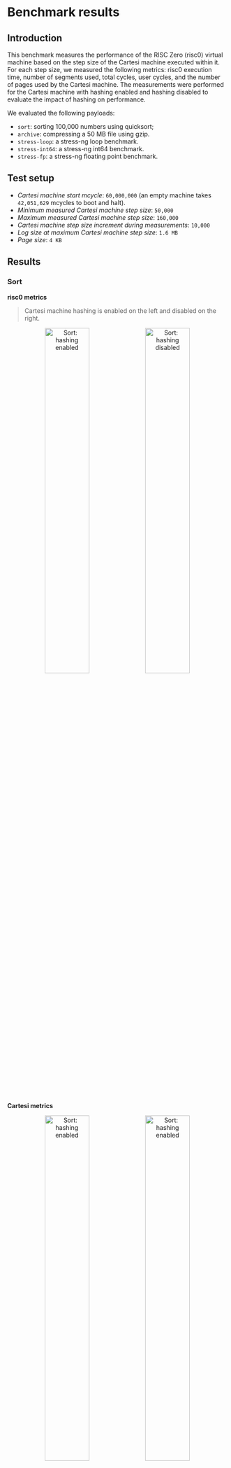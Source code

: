 # Benchmark results

## Introduction

This benchmark measures the performance of the RISC Zero (risc0) virtual machine based on the step size of the Cartesi machine executed within it. For each step size, we measured the following metrics: risc0 execution time, number of segments used, total cycles, user cycles, and the number of pages used by the Cartesi machine. The measurements were performed for the Cartesi machine with hashing enabled and hashing disabled to evaluate the impact of hashing on performance.

We evaluated the following payloads:
- `sort`: sorting 100,000 numbers using quicksort;
- `archive`: compressing a 50 MB file using gzip.
- `stress-loop`: a stress-ng loop benchmark.
- `stress-int64`: a stress-ng int64 benchmark.
- `stress-fp`: a stress-ng floating point benchmark.

## Test setup

- *Cartesi machine start mcycle*: `60,000,000` (an empty machine takes `42,051,629` mcycles to boot and halt).
- *Minimum measured Cartesi machine step size*: `50,000`
- *Maximum measured Cartesi machine step size*: `160,000`
- *Cartesi machine step size increment during measurements*: `10,000`
- *Log size at maximum Cartesi machine step size*: `1.6 MB`
- *Page size*: `4 KB`

## Results

### Sort

**risc0 metrics**

> Cartesi machine hashing is enabled on the left and disabled on the right.

<p align="center">
  <img src="sort_combined.png" alt="Sort: hashing enabled" width="45%">
  <img src="sort_nohash.png" alt="Sort: hashing disabled" width="45%">
</p>

**Cartesi metrics**

<p align="center">
  <img src="sort_pages_combined.png" alt="Sort: hashing enabled" width="45%">
  <img src="sort_touches_combined.png" alt="Sort: hashing enabled" width="45%">
</p>

<img src="sort_memory_combined.png" alt="Sort: hashing enabled">
<img src="sort_tlb_combined.png" alt="Sort: hashing enabled">

<p align="center">
  <img src="sort_bytes_reads_nohash.png" alt="Sort: hashing disabled" width="45%">
  <img src="sort_bytes_writes_nohash.png" alt="Sort: hashing disabled" width="45%">
</p>
<img src="sort_bytes_unified_nohash.png" alt="Sort: hashing disabled">

### Archive

**risc0 metrics**

> Cartesi machine hashing is enabled on the left and disabled on the right.

<p align="center">
  <img src="archive_combined.png" alt="Archive: hashing enabled" width="45%">
  <img src="archive_nohash.png" alt="Archive: hashing disabled" width="45%">
</p>

**Cartesi metrics**

<p align="center">
  <img src="archive_pages_combined.png" alt="Archive: hashing enabled" width="45%">
  <img src="archive_touches_combined.png" alt="Archive: hashing enabled" width="45%">
</p>

<img src="archive_memory_combined.png" alt="Archive: hashing enabled">
<img src="archive_tlb_combined.png" alt="Archive: hashing enabled">

<p align="center">
  <img src="archive_bytes_reads_nohash.png" alt="Archive: hashing disabled" width="45%">
  <img src="archive_bytes_writes_nohash.png" alt="Archive: hashing disabled" width="45%">
</p>
<img src="archive_bytes_unified_nohash.png" alt="Sort: hashing disabled">

### stress-loop

**risc0 metrics**

> Cartesi machine hashing is enabled on the left and disabled on the right.

<p align="center">
  <img src="stress_loop_combined.png" alt="stress-loop: hashing enabled" width="45%">
  <img src="stress_loop_nohash.png" alt="stress-loop: hashing disabled" width="45%">
</p>

**Cartesi metrics**

<p align="center">
  <img src="stress_loop_pages_combined.png" alt="stress-loop: hashing enabled" width="45%">
  <img src="stress_loop_touches_combined.png" alt="stress-loop: hashing enabled" width="45%">
</p>

<img src="stress_loop_memory_combined.png" alt="stress-loop: hashing enabled">
<img src="stress_loop_tlb_combined.png" alt="stress-loop: hashing enabled">

<p align="center">
  <img src="stress_loop_bytes_reads_nohash.png" alt="stress-loop: hashing disabled" width="45%">
  <img src="stress_loop_bytes_writes_nohash.png" alt="stress-loop: hashing disabled" width="45%">
</p>
<img src="stress_loop_bytes_unified_nohash.png" alt="stress-loop: hashing disabled">

### stress-int64

**risc0 metrics**

> Cartesi machine hashing is enabled on the left and disabled on the right.

<p align="center">
  <img src="stress_int64_combined.png" alt="stress-int64: hashing enabled" width="45%">
  <img src="stress_int64_nohash.png" alt="stress-int64: hashing disabled" width="45%">
</p>

**Cartesi metrics**

<p align="center">
  <img src="stress_int64_pages_combined.png" alt="stress-int64: hashing enabled" width="45%">
  <img src="stress_int64_touches_combined.png" alt="stress-int64: hashing enabled" width="45%">
</p>

<img src="stress_int64_memory_combined.png" alt="stress-int64: hashing enabled">
<img src="stress_int64_tlb_combined.png" alt="stress-int64: hashing enabled">

<p align="center">
  <img src="stress_int64_bytes_reads_nohash.png" alt="stress-int64: hashing disabled" width="45%">
  <img src="stress_int64_bytes_writes_nohash.png" alt="stress-int64: hashing disabled" width="45%">
</p>
<img src="stress_int64_bytes_unified_nohash.png" alt="stress-int64: hashing disabled">

### stress-fp

**risc0 metrics**

> Cartesi machine hashing is enabled on the left and disabled on the right.

<p align="center">
  <img src="stress_fp_combined.png" alt="stress-fp: hashing enabled" width="45%">
  <img src="stress_fp_nohash.png" alt="stress-fp: hashing disabled" width="45%">
</p>

**Cartesi metrics**

<p align="center">
  <img src="stress_fp_pages_combined.png" alt="stress-fp: hashing enabled" width="45%">
  <img src="stress_fp_touches_combined.png" alt="stress-fp: hashing enabled" width="45%">
</p>

<img src="stress_fp_memory_combined.png" alt="stress-fp: hashing enabled">
<img src="stress_fp_tlb_combined.png" alt="stress-fp: hashing enabled">

<p align="center">
  <img src="stress_fp_bytes_reads_nohash.png" alt="stress-fp: hashing disabled" width="45%">
  <img src="stress_fp_bytes_writes_nohash.png" alt="stress-fp: hashing disabled" width="45%">
</p>
<img src="stress_fp_bytes_unified_nohash.png" alt="stress-fp: hashing disabled">

## Raw data

<details>
  <summary>`sort` with hashing, metrics</summary>
  Execution Times: [24.40800225, 25.026591083, 25.52599125, 26.060533917, 26.940070958, 27.620274584, 27.911508291, 28.502488541, 28.871570667, 29.506068792, 30.088930791]
  Number of Segments: [1213, 1239, 1263, 1288, 1313, 1338, 1363, 1388, 1413, 1438, 1463]
  Total Cycles: [1271922688, 1298268160, 1324351488, 1350565888, 1376780288, 1402994688, 1429209088, 1454899200, 1481113600, 1507065856, 1533280256]
  User Cycles: [1203167107, 1226975354, 1250971773, 1274840140, 1298495028, 1322132204, 1345938345, 1369497504, 1393165231, 1417033128, 1440707744]
</details>

<details>
  <summary>`sort` with hashing, pages</summary>
  [(50000, 77), (60000, 77), (70000, 77), (80000, 77), (90000, 77), (100000, 77), (110000, 77), (120000, 77), (130000, 77), (140000, 77), (150000, 77)]
</details>

<details>
  <summary>`sort` with hashing, memory</summary>
  [(50000, Counter({'touch_page': 164861, 'read shadow': 72609, 'write shadow': 31347, 'read memory': 10007, 'write memory': 6477, 'flush tlb': 2304, 'read pma': 173, 'translate vaddr': 67, 'replace tlb': 54})), (60000, Counter({'touch_page': 197049, 'read shadow': 87006, 'write shadow': 37817, 'read memory': 11858, 'write memory': 7919, 'flush tlb': 2304, 'read pma': 173, 'translate vaddr': 67, 'replace tlb': 54})), (70000, Counter({'touch_page': 230602, 'read shadow': 102004, 'write shadow': 43632, 'read memory': 13950, 'write memory': 9535, 'flush tlb': 2304, 'read pma': 173, 'translate vaddr': 67, 'replace tlb': 54})), (80000, Counter({'touch_page': 263610, 'read shadow': 116926, 'write shadow': 49492, 'read memory': 16024, 'write memory': 11036, 'flush tlb': 2304, 'read pma': 173, 'translate vaddr': 67, 'replace tlb': 54})), (90000, Counter({'touch_page': 295779, 'read shadow': 131471, 'write shadow': 55814, 'read memory': 17926, 'write memory': 12435, 'flush tlb': 2304, 'read pma': 173, 'translate vaddr': 67, 'replace tlb': 54})), (100000, Counter({'touch_page': 327871, 'read shadow': 145822, 'write shadow': 62355, 'read memory': 19774, 'write memory': 13849, 'flush tlb': 2304, 'read pma': 173, 'translate vaddr': 67, 'replace tlb': 54})), (110000, Counter({'touch_page': 360655, 'read shadow': 160499, 'write shadow': 68515, 'read memory': 21751, 'write memory': 15353, 'flush tlb': 2304, 'read pma': 173, 'translate vaddr': 67, 'replace tlb': 54})), (120000, Counter({'touch_page': 392385, 'read shadow': 174916, 'write shadow': 74929, 'read memory': 23624, 'write memory': 16673, 'flush tlb': 2304, 'read pma': 173, 'translate vaddr': 67, 'replace tlb': 54})), (130000, Counter({'touch_page': 424535, 'read shadow': 189317, 'write shadow': 81351, 'read memory': 25517, 'write memory': 18085, 'flush tlb': 2304, 'read pma': 173, 'translate vaddr': 67, 'replace tlb': 54})), (140000, Counter({'touch_page': 457554, 'read shadow': 204092, 'write shadow': 87405, 'read memory': 27519, 'write memory': 19631, 'flush tlb': 2304, 'read pma': 173, 'translate vaddr': 67, 'replace tlb': 54})), (150000, Counter({'touch_page': 489869, 'read shadow': 218504, 'write shadow': 93905, 'read memory': 29368, 'write memory': 21095, 'flush tlb': 2304, 'read pma': 173, 'translate vaddr': 67, 'replace tlb': 54}))]
</details>

<details>
  <summary>`archive` with hashing, metrics</summary>
  Execution Times: [27.688293583, 28.012971917, 28.845702625, 29.770802875, 30.685631541, 31.765195875, 31.868262375, 32.5664795, 32.985951584, 33.612534583, 33.948183084]
  Number of Segments: [1368, 1394, 1432, 1458, 1483, 1508, 1533, 1570, 1613, 1638, 1663]
  Total Cycles: [1434451968, 1460928512, 1501560832, 1528299520, 1554513920, 1581252608, 1607467008, 1646264320, 1690566656, 1716781056, 1743781888]
  User Cycles: [1356288424, 1380402286, 1417727682, 1441735190, 1465304163, 1489080960, 1512878678, 1548992276, 1588665658, 1612243220, 1636288957]
</details>

<details>
  <summary>`archive` with hashing, pages</summary>
  [(50000, 88), (60000, 88), (70000, 89), (80000, 89), (90000, 89), (100000, 89), (110000, 89), (120000, 90), (130000, 91), (140000, 91), (150000, 91)]
</details>

<details>
  <summary>`archive` with hashing, memory</summary>
  [(50000, Counter({'touch_page': 157754, 'read shadow': 70788, 'write shadow': 41796, 'read memory': 8037, 'write memory': 3964, 'flush tlb': 2304, 'read pma': 220, 'translate vaddr': 137, 'replace tlb': 66})), (60000, Counter({'touch_page': 188523, 'read shadow': 84843, 'write shadow': 50057, 'read memory': 9848, 'write memory': 4704, 'flush tlb': 2304, 'read pma': 220, 'translate vaddr': 157, 'replace tlb': 66})), (70000, Counter({'touch_page': 218488, 'read shadow': 99051, 'write shadow': 58534, 'read memory': 11190, 'write memory': 5510, 'flush tlb': 2304, 'read pma': 224, 'translate vaddr': 167, 'replace tlb': 67})), (80000, Counter({'touch_page': 249251, 'read shadow': 113109, 'write shadow': 66797, 'read memory': 13000, 'write memory': 6248, 'flush tlb': 2304, 'read pma': 224, 'translate vaddr': 187, 'replace tlb': 67})), (90000, Counter({'touch_page': 279198, 'read shadow': 127315, 'write shadow': 75276, 'read memory': 14340, 'write memory': 7051, 'flush tlb': 2304, 'read pma': 224, 'translate vaddr': 197, 'replace tlb': 67})), (100000, Counter({'touch_page': 309532, 'read shadow': 141458, 'write shadow': 83654, 'read memory': 15898, 'write memory': 7826, 'flush tlb': 2304, 'read pma': 224, 'translate vaddr': 210, 'replace tlb': 67})), (110000, Counter({'touch_page': 339904, 'read shadow': 155578, 'write shadow': 92018, 'read memory': 17489, 'write memory': 8592, 'flush tlb': 2304, 'translate vaddr': 227, 'read pma': 224, 'replace tlb': 67})), (120000, Counter({'touch_page': 369877, 'read shadow': 169781, 'write shadow': 100494, 'read memory': 18833, 'write memory': 9400, 'flush tlb': 2304, 'translate vaddr': 237, 'read pma': 228, 'replace tlb': 68})), (130000, Counter({'touch_page': 400657, 'read shadow': 183846, 'write shadow': 108756, 'read memory': 20646, 'write memory': 10138, 'flush tlb': 2304, 'translate vaddr': 257, 'read pma': 232, 'replace tlb': 69})), (140000, Counter({'touch_page': 430603, 'read shadow': 198050, 'write shadow': 117236, 'read memory': 21986, 'write memory': 10941, 'flush tlb': 2304, 'translate vaddr': 267, 'read pma': 232, 'replace tlb': 69})), (150000, Counter({'touch_page': 461366, 'read shadow': 212109, 'write shadow': 125498, 'read memory': 23796, 'write memory': 11679, 'flush tlb': 2304, 'translate vaddr': 287, 'read pma': 232, 'replace tlb': 69}))]
</details>

<details>
  <summary>`stress-loop` with hashing, metrics</summary>
  Execution Times: [59.823801667, 64.917657875, 68.254624666, 82.7117275, 91.909244792, 94.041541042, 95.812312667, 97.933236042, 100.387099833, 101.773493417, 104.3847305]
  Number of Segments: [2988, 3232, 3421, 4160, 4624, 4735, 4832, 4936, 5057, 5137, 5261]
  Total Cycles: [3132162048, 3388997632, 3586260992, 4362076160, 4848091136, 4964483072, 5066719232, 5175771136, 5302124544, 5386534912, 5516558336]
  User Cycles: [2959721419, 3200696602, 3385732634, 4102352093, 4557559224, 4661614808, 4751118801, 4851735009, 4965362580, 5039497478, 5157040769]
</details>

<details>
  <summary>`stress-loop` with hashing, pages</summary>
  [(50000, 200), (60000, 215), (70000, 226), (80000, 273), (90000, 303), (100000, 308), (110000, 312), (120000, 317), (130000, 322), (140000, 325), (150000, 331)]
</details>

<details>
  <summary>`stress-loop` with hashing, memory</summary>
  [(50000, Counter({'touch_page': 220500, 'read shadow': 72840, 'write shadow': 28732, 'write memory': 16540, 'read memory': 15294, 'flush tlb': 1536, 'translate vaddr': 1088, 'read pma': 690, 'replace tlb': 211})), (60000, Counter({'touch_page': 270405, 'read shadow': 87573, 'write shadow': 34159, 'write memory': 20693, 'read memory': 19626, 'flush tlb': 1536, 'translate vaddr': 1120, 'read pma': 760, 'replace tlb': 226})), (70000, Counter({'touch_page': 318134, 'read shadow': 102113, 'write shadow': 39716, 'write memory': 24465, 'read memory': 23682, 'flush tlb': 1536, 'translate vaddr': 1228, 'read pma': 822, 'replace tlb': 240})), (80000, Counter({'touch_page': 384283, 'read shadow': 116823, 'write shadow': 46777, 'read memory': 27767, 'write memory': 25946, 'flush tlb': 13056, 'read pma': 2818, 'translate vaddr': 1797, 'replace tlb': 840})), (90000, Counter({'touch_page': 448710, 'read shadow': 133196, 'write shadow': 51500, 'write memory': 30207, 'read memory': 30120, 'flush tlb': 21760, 'read pma': 3828, 'translate vaddr': 2144, 'replace tlb': 1139})), (100000, Counter({'touch_page': 493793, 'read shadow': 148056, 'write shadow': 57341, 'write memory': 33157, 'read memory': 32291, 'flush tlb': 24064, 'read pma': 4301, 'translate vaddr': 2508, 'replace tlb': 1287})), (110000, Counter({'touch_page': 533345, 'read shadow': 162539, 'write shadow': 62864, 'write memory': 36439, 'read memory': 34064, 'flush tlb': 24064, 'read pma': 4317, 'translate vaddr': 2874, 'replace tlb': 1292})), (120000, Counter({'touch_page': 574267, 'read shadow': 177581, 'write shadow': 67954, 'write memory': 40218, 'read memory': 35631, 'flush tlb': 24064, 'read pma': 4333, 'translate vaddr': 3198, 'replace tlb': 1297})), (130000, Counter({'touch_page': 615231, 'read shadow': 192636, 'write shadow': 73029, 'write memory': 44006, 'read memory': 37196, 'flush tlb': 24064, 'read pma': 4357, 'translate vaddr': 3526, 'replace tlb': 1304})), (140000, Counter({'touch_page': 653418, 'read shadow': 206710, 'write shadow': 78952, 'write memory': 46854, 'read memory': 39075, 'flush tlb': 24064, 'read pma': 4366, 'translate vaddr': 3913, 'replace tlb': 1307})), (150000, Counter({'touch_page': 694471, 'read shadow': 221803, 'write shadow': 83992, 'write memory': 50695, 'read memory': 40609, 'flush tlb': 24064, 'read pma': 4384, 'translate vaddr': 4231, 'replace tlb': 1313}))]
</details>

<details>
  <summary>`stress-int64` with hashing, metrics</summary>
  Execution Times: [59.784809792, 64.613296292, 67.856245708, 82.61569025, 92.175856625, 94.856283292, 95.945892625, 97.961629208, 100.971925416, 102.357587417, 104.633275292]
  Number of Segments: [2987, 3218, 3394, 4160, 4624, 4735, 4833, 4937, 5057, 5137, 5247]
  Total Cycles: [3132096512, 3374317568, 3558866944, 4362076160, 4848615424, 4965007360, 5066981376, 5176033280, 5302124544, 5386534912, 5501878272]
  User Cycles: [2959547330, 3186696333, 3358849830, 4102580526, 4557653509, 4661842940, 4751352431, 4851953257, 4965584253, 5039715298, 5143343987]
</details>

<details>
  <summary>`stress-int64` with hashing, pages</summary>
  [(50000, 200), (60000, 214), (70000, 224), (80000, 273), (90000, 303), (100000, 308), (110000, 312), (120000, 317), (130000, 322), (140000, 325), (150000, 330)]
</details>

<details>
  <summary>`stress-int64` with hashing, memory</summary>
  [(50000, Counter({'touch_page': 220179, 'read shadow': 72814, 'write shadow': 28757, 'write memory': 16490, 'read memory': 15242, 'flush tlb': 1536, 'translate vaddr': 1100, 'read pma': 690, 'replace tlb': 211})), (60000, Counter({'touch_page': 270228, 'read shadow': 87559, 'write shadow': 34162, 'write memory': 20673, 'read memory': 19588, 'flush tlb': 1536, 'translate vaddr': 1131, 'read pma': 754, 'replace tlb': 225})
), (70000, Counter({'touch_page': 318140, 'read shadow': 102124, 'write shadow': 39705, 'write memory': 24479, 'read memory': 23662, 'flush tlb': 1536, 'translate vaddr': 1234, 'read pma': 813, 'replace tlb': 237})), (80000, Counter({'touch_page': 384296, 'read shadow': 116842, 'write shadow': 46762, 'read memory': 27747, 'write memory': 25964, 'flush tlb': 13056, 'read pma': 2818, 'translate vaddr': 1796, 'replace tlb': 840})), (90000, Counter({'touch_page': 448322, 'read shadow': 133095, 'write shadow': 51599, 'read memory': 30143, 'write memory': 30089, 'flush tlb': 21760, 'read pma': 3819, 'translate vaddr': 2153, 'replace tlb': 1136})), (100000, Counter({'touch_page': 493829, 'read shadow': 148075, 'write shadow': 57323, 'write memory': 33174, 'read memory': 32278, 'flush tlb': 24064, 'read pma': 4301, 'translate vaddr': 2510, 'rep
lace tlb': 1287})), (110000, Counter({'touch_page': 533422, 'read shadow': 162566, 'write shadow': 62833, 'write memory': 36472, 'read memory': 34041, 'flush tlb': 24064, 'read pma': 4317, 'translate vaddr': 2880, 'replace tlb': 1292})), (120000, Counter({'touch_page': 574292, 'read shadow': 177612, 'write shadow': 67927, 'write memory': 40245, 'read memory': 35601, 'flush tlb': 24064, 'read pma': 4333, 'translate vaddr': 3199, 'replace tlb': 1297})), (130000, Counter({'touch_page': 615248, 'read shadow': 192650, 'write shadow': 73016, 'write memory': 44025, 'read memory': 37176, 'flush tlb': 24064, 'read pma': 4357, 'translate vaddr': 3526, 'replace tlb': 1304})), (140000, Counter({'touch_page': 653428, 'read shadow': 206701, 'write shadow': 78941, 'write memory': 46860, 'read memory': 39070, 'flush tlb': 24064, 'read pma': 4366, 'translate vaddr': 3920, 'replace tlb': 1307})), (150000, Counter({'touch_page': 694370, 'read shadow': 221768, 'write shadow': 84020, 'write memory': 50658, 'read memory': 40619, 'flush tlb': 24064, 'read pma': 4381, 'translate vaddr': 4239, 'replace tlb': 1312}))]
</details>

<details>
  <summary>`stress-fp` with hashing, metrics</summary>
  Execution Times: [59.579221041, 64.709322542, 69.335317917, 82.706369292, 91.994851042, 94.1272425, 96.252901958, 98.500104917, 101.194926209, 102.166719833, 104.606742834]
  Number of Segments: [2987, 3232, 3477, 4160, 4624, 4735, 4832, 4936, 5071, 5153, 5261]
  Total Cycles: [3132096512, 3388997632, 3645374464, 4362076160, 4848615424, 4965007360, 5066719232, 5175771136, 5316411392, 5402787840, 5516558336]
  User Cycles: [2959832749, 3200804513, 3441597326, 4102573980, 4557882755, 4661785317, 4751306776, 4851921152, 4979389220, 5054503219, 5157426314]
</details>

<details>
  <summary>`stress-fp` with hashing, pages</summary>
  [(50000, 200), (60000, 215), (70000, 230), (80000, 273), (90000, 303), (100000, 308), (110000, 312), (120000, 317), (130000, 323), (140000, 326), (150000, 331)]
</details>

<details>
  <summary>`stress-fp` with hashing, memory</summary>
  [(50000, Counter({'touch_page': 220954, 'read shadow': 72834, 'write shadow': 28725, 'write memory': 16572, 'read memory': 15415, 'flush tlb': 1536, 'translate vaddr': 1080, 'read pma': 690, 'replace tlb': 211})), (60000, Counter({'touch_page': 270867, 'read shadow': 87571, 'write shadow': 34148, 'write memory': 20730, 'read memory': 19743, 'flush tlb': 1536, 'translate vaddr': 1112, 'read pma': 760, 'replace tlb': 226})), (70000, Counter({'touch_page': 318280, 'read shadow': 102049, 'write shadow': 39795, 'write memory': 24368, 'read memory': 23825, 'flush tlb': 1536, 'translate vaddr': 1248, 'read pma': 849, 'replace tlb': 249})), (80000, Counter({'touch_page': 384255, 'read shadow': 116772, 'write shadow': 46822, 'read memory': 27852, 'write memory': 25866, 'flush tlb': 13056, 'read pma': 2821, 'translate vaddr': 1810, 'replace tlb': 841})), (90000, Counter({'touch_page': 448840, 'read shadow': 133190, 'write shadow': 51568, 'read memory': 30215, 'write memory': 30124, 'flush tlb': 21760, 'read pma': 3900, 'translate vaddr': 2163, 'replace tlb': 1163})), (100000, Counter({'touch_page': 493599, 'read shadow': 147969, 'write shadow': 57412, 'write memory': 33078, 'read memory': 32327, 'flush tlb': 24064, 'read pma': 4301, 'translate vaddr': 2518, 'replace tlb': 1287})), (110000, Counter({'touch_page': 533208, 'read shadow': 162475, 'write shadow': 62911, 'write memory': 36373, 'read memory': 34099, 'flush tlb': 24064, 'read pma': 4317, 'translate vaddr': 2887, 'replace tlb': 1292})), (120000, Counter({'touch_page': 574150, 'read shadow': 177540, 'write shadow': 67987, 'write memory': 40172, 'read memory': 35646, 'flush tlb': 24064, 'read pma': 4333, 'translate vaddr': 3208, 'replace tlb': 1297})), (130000, Counter({'touch_page': 615104, 'read shadow': 192603, 'write shadow': 73063, 'write memory': 43968, 'read memory': 37201, 'flush tlb': 24064, 'read pma': 4360, 'translate vaddr': 3529, 'replace tlb': 1305})), (140000, Counter({'touch_page': 653954, 'read shadow': 206848, 'write shadow': 78803, 'write memory': 47026, 'read memory': 39035, 'flush tlb': 24064, 'read pma': 4369, 'translate vaddr': 3906, 'replace tlb': 1308})), (150000, Counter({'touch_page': 695139, 'read shadow': 221974, 'write shadow': 83808, 'write memory': 50905, 'read memory': 40564, 'flush tlb': 24064, 'read pma': 4384, 'translate vaddr': 4223, 'replace tlb': 1313}))]
</details>

<details>
  <summary>`sort` without hashing, metrics</summary>
  Execution Times: [4.116110958, 4.795842917, 5.25442475, 5.836159125, 6.714678416, 6.972458625, 7.541030542, 8.103924458, 8.693531667, 9.280503583, 9.850527]
  Number of Segments: [153, 178, 202, 227, 252, 277, 302, 327, 352, 377, 401]
  Total Cycles: [159449088, 185729024, 211812352, 238026752, 264241152, 290455552, 316145664, 342097920, 368312320, 394330112, 420478976]
  User Cycles: [144795148, 168603395, 192599814, 216468181, 240123069, 263760245, 287566386, 311125545, 334793272, 358661169, 382335785]
</details>

<details>
  <summary>`sort` without hashing, pages</summary>
  [(50000, 77), (60000, 77), (70000, 77), (80000, 77), (90000, 77), (100000, 77), (110000, 77), (120000, 77), (130000, 77), (140000, 77), (150000, 77)]
</details>

<details>
  <summary>`sort` without hashing, bytes</summary>
  reads: {'0x115685000': 43, '0x115686000': 8, '0x115aed000': 36, '0x116226000': 4, '0x115a4d000': 576, '0x115aec000': 36, '0x115611000': 29, '0x115684000': 53, '0x1156b7000': 12, '0x11626d000': 40, '0x11c5fd000': 32, '0x1156e9000': 24, '0x11569e000': 48, '0x1156b8000': 4, '0x1156e7000': 52, '0x1152f9000': 8, '0x114625000': 32, '0x114614000': 4, '0x114620000': 176, '0x114624000': 472, '0x114615000': 4, '0x114621000': 32, '0x11462b000': 28, '0x114623000': 8, '0x115a03000': 8, '0x115a4e000': 16, '0x115695000': 8, '0x11c5ff000': 8, '0x1156aa000': 4, '0x11626c000': 312, '0x11626f000': 8, '0x116271000': 8, '0x11626e000': 8, '0x116270000': 32, '0x11c352000': 2456, '0x11c32c000': 224, '0x11c354000': 292, '0x11c353000': 4096}
writes: {'0x115a4d000': 200, '0x115685000': 41, '0x115684000': 57, '0x1156e9000': 8, '0x11569e000': 8, '0x114625000': 8, '0x114624000': 552, '0x1156a9000': 8, '0x115aec000': 12, '0x11626c000': 16, '0x11c352000': 2456, '0x11c32c000': 224, '0x11c353000': 4096, '0x11c354000': 284}
</details>

<details>
  <summary>`archive` without hashing, metrics</summary>
  Execution Times: [4.445975875, 5.0563435, 5.8641285, 6.344612417, 6.644023125, 7.230039667, 7.78878725, 8.310911375, 9.048822458, 9.622858333, 10.206426417]
  Number of Segments: [157, 183, 208, 234, 259, 284, 309, 333, 362, 387, 412]
  Total Cycles: [164626432, 191889408, 218103808, 244449280, 270663680, 297271296, 324009984, 348258304, 378798080, 405012480, 432013312]
  User Cycles: [148108092, 172221954, 195884487, 219891995, 243460968, 267237765, 291035483, 313647258, 339711457, 363289019, 387334756]
</details>

<details>
  <summary>`archive` without hashing, pages</summary>
  [(50000, 97), (60000, 179), (70000, 273), (80000, 316), (90000, 372), (100000, 372), (110000, 380), (120000, 387), (130000, 395), (140000, 396), (150000, 407)]
</details>

<details>
  <summary>`archive` without hashing, bytes</summary>
  reads: {'0x133e85000': 43, '0x133e86000': 8, '0x1345d0000': 72, '0x134a27000': 4, '0x13424d000': 576, '0x133e11000': 29, '0x133e84000': 53, '0x133eb7000': 12, '0x134ac6000': 40, '0x13adfd000': 32, '0x133ee9000': 24, '0x133e9e000': 48, '0x133eb8000': 4, '0x133ee7000': 52, '0x133af9000': 8, '0x132e25000': 32, '0x132e14000': 4, '0x132e20000': 176, '0x132e24000': 472, '0x132e15000': 4, '0x132e21000': 32, '0x132e2b000': 28, '0x132e23000': 8, '0x134203000': 8, '0x13424e000': 16, '0x133e95000': 8, '0x13adff000': 8, '0x133eaa000': 4, '0x134ac5000': 312, '0x134ac8000': 16, '0x134aca000': 120, '0x13aa1f000': 2, '0x13aa3a000': 354, '0x13aa1b000': 36, '0x134ac7000': 8, '0x134ac9000': 8, '0x132ff2000': 64, '0x132ff7000': 44, '0x13aa19000': 4, '0x134ace000': 24, '0x13aa1c000': 18, '0x13aa1d000': 2, '0x13aa3b000': 4096, '0x13aa3c000': 1486}
writes: {'0x13424d000': 200, '0x133e85000': 41, '0x133e84000': 57, '0x133ee9000': 8, '0x133e9e000': 8, '0x132e25000': 8, '0x132e24000': 552, '0x133ea9000': 8, '0x1345d0000': 12, '0x134ac5000': 16, '0x13aa66000': 240, '0x13aa1f000': 2, '0x13aa1b000': 20, '0x132ff2000': 56, '0x13aa1c000': 19, '0x13aa60000': 23, '0x13aa1d000': 2, '0x13aa61000': 46, '0x13aa67000': 4096, '0x13aa68000': 4096, '0x13aa69000': 3204}
</details>

<details>
  <summary>`stress-loop` without hashing, metrics</summary>
  Execution Times: [6.844295417, 7.8594625, 8.765140083, 10.860310458, 12.083854792, 12.99840525, 14.048733542, 14.651155084, 15.7652835, 16.580864583, 17.534310542]
  Number of Segments: [242, 283, 322, 416, 470, 512, 555, 591, 645, 684, 726]
  Total Cycles: [252968960, 296222720, 336855040, 435224576, 492044288, 536870912, 581959680, 619708416, 675414016, 717225984, 761266176]
  User Cycles: [220012899, 257816577, 293634716, 369602654, 416104855, 452114524, 487450185, 520342558, 566246294, 599661003, 635978636]
</details>

<details>
  <summary>`stress-loop` without hashing, pages</summary>
  [(50000, 200), (60000, 215), (70000, 226), (80000, 273), (90000, 303), (100000, 308), (110000, 312), (120000, 317), (130000, 322), (140000, 325), (150000, 331)]
</details>

<details>
  <summary>`stress-loop` without hashing, bytes</summary>
  reads: {'0x11c2ef000': 679, '0x11be85000': 111, '0x11ca99000': 40, '0x122dfd000': 48, '0x11be12000': 24, '0x11c24d000': 584, '0x11be86000': 20, '0x11ca26000': 20, '0x11be11000': 157, '0x11be84000': 53, '0x11beb7000': 22, '0x11bee9000': 24, '0x11be9e000': 48, '0x11beb8000': 56, '0x11bee7000': 52, '0x11baf9000': 32, '0x11ae25000': 32, '0x11ae14000': 4, '0x11ae20000': 176, '0x11ae24000': 472, '0x11ae15000': 4, '0x11ae21000': 32, '0x11ae2b000': 28, '0x11ae23000': 8, '0x11c203000': 16, '0x11c24e000': 24, '0x11be95000': 8, '0x122dff000': 64, '0x11beaa000': 48, '0x11ca98000': 2360, '0x11bea9000': 204, '0x122bf0000': 114, '0x122c7c000': 3164, '0x11be8b000': 24, '0x11c653000': 129, '0x11c5c2000': 72, '0x11c266000': 28, '0x11beeb000': 12, '0x122bf1000': 152, '0x11be87000': 8, '0x11be8e000': 4, '0x11c64f000': 17, '0x11c661000': 267, '0x11c249000': 56, '0x11beea000': 64, '0x11be8a000': 129, '0x11ba1d000': 8, '0x11c543000': 74, '0x122c7b000': 72, '0x11c644000': 128, '0x11c5f5000': 16, '0x11be8f000': 8, '0x11c647000': 52, '0x122c01000': 8, '0x122dfe000': 8, '0x11afe6000': 128, '0x11c3d0000': 28, '0x122bf2000': 24, '0x11c59d000': 8, '0x11ca17000': 52, '0x11bef0000': 44, '0x11c2d3000': 56, '0x11c344000': 103, '0x11be93000': 10, '0x11c5c4000': 24, '0x11bef1000': 16, '0x11c612000': 26, '0x11c3f1000': 28, '0x11c52a000': 76, '0x122bf4000': 16, '0x11be94000': 4, '0x11c536000': 2, '0x11ba34000': 16, '0x11c508000': 16, '0x13ec39000': 4096, '0x13ec3a000': 4096, '0x13ec3b000': 4096, '0x13ec3c000': 4096, '0x13ec3d000': 4096, '0x13ec3e000': 4096, '0x13ec3f000': 4096, '0x13ec40000': 4096, '0x13ec41000': 4096, '0x13ec42000': 4096, '0x13ec43000': 4096, '0x13ec44000': 4096, '0x13ec45000': 4096, '0x13ec46000': 4096, '0x13ec47000': 4096, '0x13ec48000': 4096, '0x13ec49000': 4096, '0x13ec4a000': 4096, '0x13ec4b000': 4096, '0x13ec4c000': 4096, '0x13ec4d000': 4096, '0x13ec4e000': 4096, '0x13ec4f000': 4096, '0x13ec50000': 4096, '0x13ec51000': 4096, '0x13ec52000': 4096, '0x13ec53000': 4096, '0x13ec54000': 4096, '0x13ec55000': 4096, '0x13ec56000': 4096, '0x13ec57000': 4096, '0x13ec58000': 4096, '0x122c59000': 48, '0x122c4f000': 16, '0x11caa4000': 32, '0x11caa5000': 57, '0x11bc00000': 9, '0x11c5f0000': 120, '0x11caa2000': 160, '0x11ca9e000': 24, '0x11caa3000': 184, '0x11ba1c000': 16, '0x11be83000': 32, '0x11be0e000': 24, '0x11c27d000': 312, '0x11baf8000': 24, '0x11c2b3000': 320, '0x11c245000': 8, '0x11c297000': 8, '0x11bec4000': 8, '0x11c5ec000': 16, '0x11beb9000': 8, '0x11c202000': 64, '0x122c6c000': 16, '0x11ca9a000': 8, '0x11ca9c000': 8, '0x11afd1000': 64, '0x11ca9f000': 8, '0x122b47000': 32, '0x11caa8000': 8, '0x122aa7000': 8, '0x122aa9000': 24, '0x11ba00000': 32, '0x11caa9000': 16, '0x11caa7000': 16, '0x11c5d9000': 40, '0x122b28000': 8, '0x11c660000': 259, '0x122c7d000': 120}
writes: {'0x11c24d000': 208, '0x11be12000': 8, '0x11be85000': 41, '0x11be84000': 57, '0x11bee9000': 8, '0x11be9e000': 8, '0x11ae25000': 8, '0x11ae24000': 552, '0x11bea9000': 200, '0x11c2ef000': 522, '0x11ca98000': 2360, '0x122bf0000': 86, '0x122c7c000': 2960, '0x11be8b000': 24, '0x11ce94000': 4096, '0x122bf1000': 128, '0x11be8e000': 4, '0x11c661000': 58, '0x11c653000': 56, '0x11beaa000': 44, '0x11beea000': 64, '0x11be8a000': 129, '0x11ce95000': 4096, '0x11ce96000': 4096, '0x11ce97000': 4096, '0x11ce98000': 4096, '0x11ce99000': 4096, '0x11ce9a000': 4096, '0x122c7b000': 32, '0x11c543000': 24, '0x11c647000': 4, '0x122bf2000': 16, '0x11c644000': 80, '0x11c5c4000': 1024, '0x11c344000': 117, '0x122bf4000': 16, '0x11ce7b000': 4096, '0x11ce7c000': 4096, '0x11ce7d000': 4096, '0x11ce7e000': 4096, '0x11ce7f000': 4096, '0x11ce80000': 4096, '0x11ce81000': 4096, '0x11ce82000': 4096, '0x11ce83000': 4096, '0x11ce84000': 4096, '0x11ce85000': 4096, '0x11ce86000': 4096, '0x11ce87000': 4096, '0x11ce88000': 4096, '0x11ce89000': 4096, '0x11ce8a000': 4096, '0x11ce8b000': 4096, '0x11ce8c000': 4096, '0x11ce8d000': 4096, '0x11ce8e000': 4096, '0x11ce8f000': 4096, '0x11ce90000': 4096, '0x11ce91000': 4096, '0x11ce92000': 4096, '0x11ce93000': 4096, '0x11caa4000': 28, '0x11c5c2000': 36, '0x11caa3000': 144, '0x11be83000': 32, '0x11be11000': 108, '0x11c27d000': 213, '0x11c2b3000': 376, '0x11caa5000': 24, '0x11c5ec000': 16, '0x122c59000': 16, '0x122b28000': 48, '0x122aa7000': 24, '0x11caa9000': 64, '0x11c5d9000': 68, '0x11caa2000': 24, '0x11ce9b000': 4096, '0x11ce9c000': 4096, '0x11ce9d000': 4096, '0x11ce9e000': 4096, '0x11c660000': 242, '0x11ce9f000': 4096, '0x11cea0000': 4096, '0x11c249000': 32, '0x11cea1000': 4096, '0x11cea2000': 4096, '0x11cea3000': 4096, '0x11cea4000': 4096, '0x11cea5000': 4096, '0x11cea6000': 4096, '0x11cea7000': 4096, '0x11cea8000': 4096, '0x11cea9000': 4096, '0x11ceaa000': 4096, '0x11ceab000': 4096, '0x11ceac000': 4096, '0x11cead000': 4096, '0x11ceae000': 4096, '0x11ceaf000': 4096, '0x11ceb0000': 4096, '0x11ceb1000': 4096, '0x11ceb2000': 4096, '0x11ceb3000': 4096, '0x11ceb4000': 4096, '0x11ceb5000': 4096, '0x11ceb6000': 4096, '0x11ceb7000': 4096, '0x11ceb8000': 4096, '0x11ceb9000': 4096, '0x11ceba000': 4096, '0x122c7d000': 320, '0x11cebb000': 4096, '0x11cebc000': 856}
</details>

<details>
  <summary>`stress-int64` without hashing, metrics</summary>
  Execution Times: [7.225619167, 7.931633083, 8.775219834, 10.978940542, 12.176284209, 13.009211791, 13.9912865, 14.692022125, 15.804183375, 16.549565167, 17.474033708]
  Number of Segments: [242, 282, 323, 416, 470, 513, 555, 591, 645, 684, 725]
  Total Cycles: [252968960, 295698432, 338165760, 435421184, 491913216, 537001984, 581959680, 619708416, 675807232, 717225984, 760217600]
  User Cycles: [219892490, 257425491, 294131318, 369616367, 415984420, 452127936, 487469095, 520346086, 566253247, 599664103, 635568957]
</details>

<details>
  <summary>`stress-int64` without hashing, pages</summary>
  [(50000, 200), (60000, 214), (70000, 224), (80000, 273), (90000, 303), (100000, 308), (110000, 312), (120000, 317), (130000, 322), (140000, 325), (150000, 330)]
</details>

<details>
  <summary>`stress-int64` without hashing, bytes</summary>
  reads: {'0x144aef000': 679, '0x144685000': 111, '0x145279000': 40, '0x14b5fd000': 48, '0x144612000': 24, '0x144a4d000': 584, '0x144686000': 20, '0x145226000': 20, '0x144611000': 157, '0x144684000': 53, '0x1446b7000': 22, '0x1446e9000': 24, '0x14469e000': 48, '0x1446b8000': 56, '0x1446e7000': 52, '0x1442f9000': 32, '0x143625000': 32, '0x143614000': 4, '0x143620000': 176, '0x143624000': 472, '0x143615000': 4, '0x143621000': 32, '0x14362b000': 28, '0x143623000': 8, '0x144a03000': 16, '0x144a4e000': 24, '0x144695000': 8, '0x14b5ff000': 64, '0x1446aa000': 48, '0x145278000': 2360, '0x14b47c000': 3164, '0x144e53000': 129, '0x144e4f000': 17, '0x144e61000': 267, '0x1446a9000': 204, '0x14b3f0000': 114, '0x14468b000': 24, '0x144dc2000': 72, '0x144a66000': 28, '0x1446eb000': 12, '0x14b3f1000': 152, '0x144687000': 8, '0x14468e000': 4, '0x144a49000': 56, '0x1446ea000': 64, '0x14468a000': 129, '0x14421d000': 8, '0x144d43000': 74, '0x14b47b000': 72, '0x144e44000': 128, '0x144df5000': 16, '0x14468f000': 8, '0x144e47000': 52, '0x14b401000': 8, '0x14b5fe000': 8, '0x1437e6000': 128, '0x144bd0000': 28, '0x14b3f2000': 24, '0x144d9d000': 8, '0x145217000': 52, '0x1446f0000': 44, '0x144ad3000': 56, '0x144b44000': 103, '0x144693000': 10, '0x144dc4000': 24, '0x1446f1000': 16, '0x144e12000': 26, '0x144bf1000': 28, '0x144d2a000': 76, '0x14b3f4000': 16, '0x144694000': 4, '0x144d36000': 2, '0x144234000': 16, '0x144d08000': 16, '0x1103cd000': 4096, '0x1103ce000': 4096, '0x1103cf000': 4096, '0x1103d0000': 4096, '0x1103d1000': 4096, '0x1103d2000': 4096, '0x1103d3000': 4096, '0x1103d4000': 4096, '0x1103d5000': 4096, '0x1103d6000': 4096, '0x1103d7000': 4096, '0x1103d8000': 4096, '0x1103d9000': 4096, '0x1103da000': 4096, '0x1103db000': 4096, '0x1103dc000': 4096, '0x1103dd000': 4096, '0x1103de000': 4096, '0x1103df000': 4096, '0x1103e0000': 4096, '0x1103e1000': 4096, '0x1103e2000': 4096, '0x1103e3000': 4096, '0x1103e4000': 4096, '0x1103e5000': 4096, '0x1103e6000': 4096, '0x1103e7000': 4096, '0x1103e8000': 4096, '0x1103e9000': 4096, '0x1103ea000': 4096, '0x1103eb000': 4096, '0x1103ec000': 4096, '0x14b459000': 48, '0x14b44f000': 16, '0x1452a4000': 32, '0x1452a5000': 57, '0x144400000': 9, '0x144df0000': 120, '0x1452a2000': 160, '0x14529e000': 24, '0x1452a3000': 184, '0x14421c000': 16, '0x144683000': 32, '0x14460e000': 24, '0x144a7d000': 312, '0x1442f8000': 24, '0x144ab3000': 320, '0x144a45000': 8, '0x144a97000': 8, '0x1446c4000': 8, '0x144dec000': 16, '0x1446b9000': 8, '0x144a02000': 64, '0x14b46c000': 16, '0x14527a000': 8, '0x14529c000': 8, '0x1437d1000': 64, '0x14529f000': 8, '0x14b347000': 32, '0x1452a8000': 8, '0x14b2a7000': 8, '0x14b2a9000': 24, '0x144200000': 32, '0x1452a9000': 16, '0x1452a7000': 16, '0x144dd9000': 40, '0x14b327000': 8, '0x144e60000': 259, '0x14b47d000': 120}
writes: {'0x144a4d000': 208, '0x144612000': 8, '0x144685000': 41, '0x144684000': 57, '0x1446e9000': 8, '0x14469e000': 8, '0x143625000': 8, '0x143624000': 552, '0x1446a9000': 200, '0x144aef000': 522, '0x14b47c000': 2956, '0x145278000': 2360, '0x14b3f0000': 86, '0x14468b000': 24, '0x145694000': 4096, '0x14b3f1000': 128, '0x14468e000': 4, '0x144e61000': 58, '0x144e53000': 56, '0x1446aa000': 44, '0x1446ea000': 64, '0x14468a000': 129, '0x145695000': 4096, '0x145696000': 4096, '0x145697000': 4096, '0x145698000': 4096, '0x145699000': 4096, '0x14569a000': 4096, '0x14b47b000': 32, '0x144d43000': 24, '0x144e47000': 4, '0x14b3f2000': 16, '0x144e44000': 80, '0x144dc4000': 1024, '0x144b44000': 117, '0x14b3f4000': 16, '0x14567b000': 4096, '0x14567c000': 4096, '0x14567d000': 4096, '0x14567e000': 4096, '0x14567f000': 4096, '0x145680000': 4096, '0x145681000': 4096, '0x145682000': 4096, '0x145683000': 4096, '0x145684000': 4096, '0x145685000': 4096, '0x145686000': 4096, '0x145687000': 4096, '0x145688000': 4096, '0x145689000': 4096, '0x14568a000': 4096, '0x14568b0
00': 4096, '0x14568c000': 4096, '0x14568d000': 4096, '0x14568e000': 4096, '0x14568f000': 4096, '0x145690000': 4096, '0x145691000': 4096, '0x145692000': 4096, '0x145693000': 4096, '0x1452a4000': 28, '0x144dc2000': 36, '0x1452a3000': 144, '0x144683000': 32, '0x144611000': 108, '0x144a7d000': 213, '0x144ab3000': 376, '0x1452a5000': 24, '0x144dec000': 16, '0x14b459000': 16, '0x14b327000': 48, '0x14b2a7000': 24, '0x1452a9000': 64, '0x144dd9000': 68, '0x1452a2000': 24, '0x14569b000': 4096, '0x14569c000': 4096, '0x14569d000': 4096, '0x14569e000': 4096, '0x144e60000': 242, '0x14569f000': 4096, '0x1456a0000': 4096, '0x144a49000': 32, '0x1456a1000': 4096, '0x1456a2000': 4096, '0x1456a3000': 4096, '0x1456a4000': 4096, '0x1456a5000': 4096, '0x1456a6000': 4096, '0x1456a7000': 4096, '0x1456a8000': 4096, '0x1456a9000': 4096, '0x1456aa000': 4096, '0x14
56ab000': 4096, '0x1456ac000': 4096, '0x1456ad000': 4096, '0x1456ae000': 4096, '0x1456af000': 4096, '0x1456b0000': 4096, '0x1456b1000': 4096, '0x1456b2000': 4096, '0x1456b3000': 4096, '0x1456b4000': 4096, '0x1456b5000': 4096, '0x1456b6000': 4096, '0x1456b7000': 4096, '0x1456b8000': 4096, '0x1456b9000': 4096, '0x1456ba000': 4096, '0x14b47d000': 320, '0x1456bb000': 4096}
</details>

<details>
  <summary>`stress-fp` without hashing, metrics</summary>
  Execution Times: [6.857303958, 7.869118625, 8.826099792, 10.847246042, 12.111128, 13.002567667, 13.870791042, 14.659953583, 15.783684208, 16.582118958, 17.589230542]
  Number of Segments: [242, 283, 323, 416, 470, 512, 555, 591, 645, 686, 726]
  Total Cycles: [253231104, 296747008, 338165760, 435421184, 492830720, 536870912, 581959680, 619708416, 675545088, 718798848, 761266176]
  User Cycles: [220177909, 257978168, 295008996, 369609821, 416213666, 452070313, 487423440, 520313981, 566556391, 600896521, 636149461]
</details>

<details>
  <summary>`stress-fp` without hashing, pages</summary>
  [(50000, 200), (60000, 215), (70000, 230), (80000, 273), (90000, 303), (100000, 308), (110000, 312), (120000, 317), (130000, 323), (140000, 326), (150000, 331)]
</details>

<details>
  <summary>`stress-fp` without hashing, bytes</summary>
  reads: {'0x137aef000': 679, '0x137685000': 111, '0x138279000': 40, '0x13e5fd000': 48, '0x137612000': 24, '0x137a4d000': 584, '0x137686000': 20, '0x138226000': 20, '0x137611000': 157, '0x137684000': 53, '0x1376b7000': 22, '0x1376e9000': 24, '0x13769e000': 48, '0x1376b8000': 56, '0x1376e7000': 52, '0x1372f9000': 32, '0x136625000': 32, '0x136614000': 4, '0x136620000': 176, '0x136624000': 472, '0x136615000': 4, '0x136621000': 32, '0x13662b000': 28, '0x136623000': 8, '0x137a03000': 16, '0x137a4e000': 24, '0x137695000': 8, '0x13e5ff000': 64, '0x1376aa000': 48, '0x138278000': 2360, '0x13e47c000': 3156, '0x137e53000': 129, '0x137dc2000': 72, '0x137a66000': 28, '0x1376eb000': 12, '0x13e3f1000': 152, '0x137687000': 8, '0x13768e000': 4, '0x137e4f000': 17, '0x137e61000': 267, '0x137a49000': 56, '0x1376ea000': 64, '0x13768a000': 129, '0x1376a9000': 204, '0x13e3f0000': 114, '0x13768b000': 24, '0x13721d000': 8, '0x137d43000': 74, '0x13e47b000': 72, '0x137e44000': 128, '0x137df5000': 16, '0x13768f000': 8, '0x137e47000': 52, '0x13e401000': 8, '0x13e5fe000': 8, '0x1367e6000': 128, '0x137bd0000': 28, '0x13e3f2000': 24, '0x137d9d000': 8, '0x138217000': 52, '0x1376f0000': 44, '0x137ad3000': 56, '0x137b44000': 103, '0x137693000': 10, '0x137dc4000': 24, '0x1376f1000': 16, '0x137e12000': 26, '0x137bf1000': 28, '0x137d2a000': 76, '0x13e3f4000': 16, '0x137694000': 4, '0x137d36000': 2, '0x137234000': 16, '0x137d08000': 16, '0x10e451000': 4096, '0x10e452000': 4096, '0x10e453000': 4096, '0x10e454000': 4096, '0x10e455000': 4096, '0x10e456000': 4096, '0x10e457000': 4096, '0x10e458000': 4096, '0x10e459000': 4096, '0x10e45a000': 4096, '0x10e45b000': 4096, '0x10e45c000': 4096, '0x10e45d000': 4096, '0x10e45e000': 4096, '0x10e45f000': 4096, '0x10e460000': 4096, '0x10e461000': 4096, '0x10e462000': 4096, '0x10e463000': 4096, '0x10e464000': 4096, '0x10e465000': 4096, '0x10e466000': 4096, '0x10e467000': 4096, '0x10e468000': 4096, '0x10e469000': 4096, '0x10e46a000': 4096, '0x10e46b000': 4096, '0x10e46c000': 4096, '0x10e46d000': 4096, '0x10e46e000': 4096, '0x10e46f000': 4096, '0x10e470000': 4096, '0x13e459000': 48, '0x13e44f000': 16, '0x1382a4000': 32, '0x1382a5000': 57, '0x137400000': 9, '0x137df0000': 120, '0x1382a2000': 160, '0x13829e000': 24, '0x1382a3000': 184, '0x13721c000': 16, '0x137683000': 32, '0x13760e000': 24, '0x137a7d000': 312, '0x1372f8000': 24, '0x137ab3000': 320, '0x137a45000': 8, '0x137a97000': 8, '0x1376c4000': 8, '0x137dec000': 16, '0x1376b9000': 8, '0x137a02000': 64, '0x13e46c000': 16, '0x13827a000': 8, '0x13829c000': 8, '0x1367d1000': 64, '0x13829f000': 8, '0x13e347000': 32, '0x1382a8000': 8, '0x13e2a7000': 8, '0x13e2a9000': 24, '0x137200000': 32, '0x1382a9000': 16, '0x1382a7000': 16, '0x137dd9000': 40, '0x13e327000': 8, '0x137e60000': 259, '0x13e47d000': 120}
writes: {'0x137a4d000': 208, '0x137612000': 8, '0x137685000': 41, '0x137684000': 57, '0x1376e9000': 8, '0x13769e000': 8, '0x136625000': 8, '0x136624000': 552, '0x1376a9000': 200, '0x137aef000': 522, '0x138694000': 4096, '0x13e47c000': 2952, '0x138278000': 2360, '0x13e3f1000': 128, '0x13768e000': 4, '0x137e61000': 58, '0x137e53000': 56, '0x1376aa000': 44, '0x1376ea000': 64, '0x13768a000': 129, '0x13e3f0000': 86, '0x13768b000': 24, '0x138695000': 4096, '0x138696000': 4096, '0x138697000': 4096, '0x138698000': 4096, '0x138699000': 4096, '0x13869a000': 4096, '0x13e47b000': 32, '0x137d43000': 24, '0x137e47000': 4, '0x13e3f2000': 16, '0x137e44000': 80, '0x137dc4000': 1024, '0x137b44000': 117, '0x13e3f4000': 16, '0x13867b000': 4096, '0x13867c000': 4096, '0x13867d000': 4096, '0x13867e000': 4096, '0x13867f000': 4096, '0x138680000': 4096, '0x138681000': 4096, '0x138682000': 4096, '0x138683000': 4096, '0x138684000': 4096, '0x138685000': 4096, '0x138686000': 4096, '0x138687000': 4096, '0x138688000': 4096, '0x138689000': 4096, '0x13868a000': 4096, '0x13868b000': 4096, '0x13868c000': 4096, '0x13868d000': 4096, '0x13868e000': 4096, '0x13868f000': 4096, '0x138690000': 4096, '0x138691000': 4096, '0x138692000': 4096, '0x138693000': 4096, '0x1382a4000': 28, '0x137dc2000': 36, '0x1382a3000': 144, '0x137683000': 32, '0x137611000': 108, '0x137a7d000': 213, '0x137ab3000': 376, '0x1382a5000': 24, '0x137dec000': 16, '0x13e459000': 16, '0x13e327000': 48, '0x13e2a7000': 24, '0x1382a9000': 64, '0x137dd9000': 68, '0x1382a2000': 24, '0x13869b000': 4096, '0x13869c000': 4096, '0x13869d000': 4096, '0x13869e000': 4096, '0x137e60000': 242, '0x13869f000': 4096, '0x1386a0000': 4096, '0x137a49000': 32, '0x1386a1000': 4096, '0x1386a2000': 4096, '0x1386a3000': 4096, '0x1386a4000': 4096, '0x1386a5000': 4096, '0x1386a6000': 4096, '0x1386a7000': 4096, '0x1386a8000': 4096, '0x1386a9000': 4096, '0x1386aa000': 4096, '0x1386ab000': 4096, '0x1386ac000': 4096, '0x1386ad000': 4096, '0x1386ae000': 4096, '0x1386af000': 4096, '0x1386b0000': 4096, '0x1386b1000': 4096, '0x1386b2000': 4096, '0x1386b3000': 4096, '0x1386b4000': 4096, '0x1386b5000': 4096, '0x1386b6000': 4096, '0x1386b7000': 4096, '0x1386b8000': 4096, '0x1386b9000': 4096, '0x1386ba000': 4096, '0x13e47d000': 320, '0x1386bb000': 4096, '0x1386bc000': 3560}
</details>
